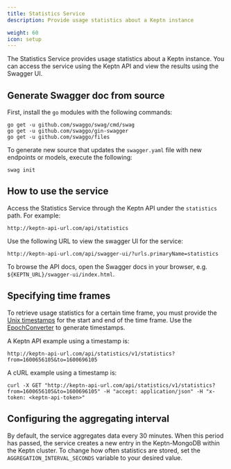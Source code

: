 ```yaml
---
title: Statistics Service
description: Provide usage statistics about a Keptn instance

weight: 60
icon: setup
---
```



The Statistics Service provides usage statistics about a Keptn instance.
You can access the service using the Keptn API
and view the results using the Swagger UI.

## Generate Swagger doc from source

First, install the `go` modules with the following commands:

```
go get -u github.com/swaggo/swag/cmd/swag
go get -u github.com/swaggo/gin-swagger
go get -u github.com/swaggo/files
```

To generate new source that updates the `swagger.yaml` file with new endpoints or models, execute the following:

```
swag init
```

## How to use the service

Access the Statistics Service through the Keptn API under the `statistics` path.
For example:

```
http://keptn-api-url.com/api/statistics
```

Use the following URL to view the swagger UI for the service:

```
http://keptn-api-url.com/api/swagger-ui/?urls.primaryName=statistics
```

To browse the API docs, open the Swagger docs in your browser, e.g. `${KEPTN_URL}/swagger-ui/index.html`.

## Specifying time frames

To retrieve usage statistics for a certain time frame, you must provide the [Unix timestamps](https://www.epochconverter.com/) for the start and end of the time frame.
Use the [EpochConverter](https://www.epochconverter.com/) to generate timestamps.

A Keptn API example using a timestamp is:

```
http://keptn-api-url.com/api/statistics/v1/statistics?from=1600656105&to=1600696105
```

A cURL example using a timestamp is:

```
curl -X GET "http://keptn-api-url.com/api/statistics/v1/statistics?from=1600656105&to=1600696105" -H "accept: application/json" -H "x-token: <keptn-api-token>"
```


## Configuring the aggregating interval

By default, the service aggregates data every 30 minutes.
When this period has passed, the service creates a new entry in the Keptn-MongoDB within the Keptn cluster.
To change how often statistics are stored, set the `AGGREGATION_INTERVAL_SECONDS` variable to your desired value.

